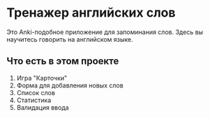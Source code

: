 # Тренажер английских слов
Это Anki-подобное приложение для запоминания слов.
Здесь вы научитесь говорить на английском языке.

## Что есть в этом проекте

1. Игра "Карточки"
2. Форма для добавления новых слов
3. Список слов
4. Статистика
5. Валидация ввода